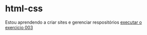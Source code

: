 # html-css
Estou aprendendo a criar sites e gerenciar respositórios
<a href="https://victor-antonio-gimenes.github.io/html-css/html-dir1/exercicios/ex003/index.html"> executar o exercicio 003